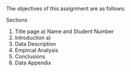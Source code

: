The objectives of this assignment are as follows:

Sections
1) Title page
  a) Name and Student Number
2) Introduction
  a)  
4) Data Description
5) Empircal Analysis
6) Conclusions
7) Data Appendix

